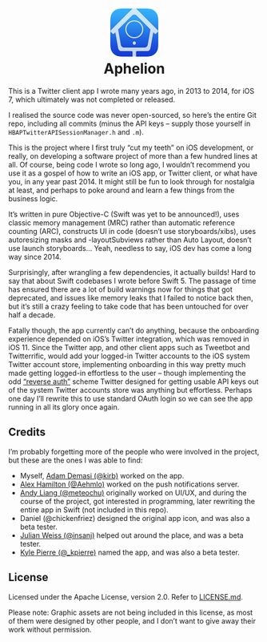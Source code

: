 <h1 align="center">
  <img src="https://github.com/hbang/Aphelion/raw/master/pxm/aphelion.png" width="96" height="96" alt=""><br>
  Aphelion
</h1>

This is a Twitter client app I wrote many years ago, in 2013 to 2014, for iOS 7, which ultimately was not completed or released.

I realised the source code was never open-sourced, so here’s the entire Git repo, including all commits (minus the API keys – supply those yourself in `HBAPTwitterAPISessionManager.h` and `.m`).

This is the project where I first truly “cut my teeth” on iOS development, or really, on developing a software project of more than a few hundred lines at all. Of course, being code I wrote so long ago, I wouldn’t recommend you use it as a gospel of how to write an iOS app, or Twitter client, or what have you, in any year past 2014. It might still be fun to look through for nostalgia at least, and perhaps to poke around and learn a few things from the business logic.

It’s written in pure Objective-C (Swift was yet to be announced!), uses classic memory management (MRC) rather than automatic reference counting (ARC), constructs UI in code (doesn’t use storyboards/xibs), uses autoresizing masks and -layoutSubviews rather than Auto Layout, doesn’t use launch storyboards… Yeah, needless to say, iOS dev has come a long way since 2014.

Surprisingly, after wrangling a few dependencies, it actually builds! Hard to say that about Swift codebases I wrote before Swift 5. The passage of time has ensured there are a lot of build warnings now for things that got deprecated, and issues like memory leaks that I failed to notice back then, but it’s still a crazy feeling to take code that has been untouched for over half a decade.

Fatally though, the app currently can’t do anything, because the onboarding experience depended on iOS’s Twitter integration, which was removed in iOS 11. Since the Twitter app, and other client apps such as Tweetbot and Twitterrific, would add your logged-in Twitter accounts to the iOS system Twitter account store, implementing onboarding in this way pretty much made getting logged-in effortless to the user – though implementing the odd [“reverse auth”](https://blog.twitter.com/developer/en_us/a/2012/reverse-auth-enabled-by-default.html) scheme Twitter designed for getting usable API keys out of the system Twitter accounts store was anything but effortless. Perhaps one day I’ll rewrite this to use standard OAuth login so we can see the app running in all its glory once again.

## Credits
I’m probably forgetting more of the people who were involved in the project, but these are the ones I was able to find:

* Myself, [Adam Demasi (@kirb)](https://github.com/kirb) worked on the app.
* [Alex Hamilton (@Aehmlo)](https://github.com/Aehmlo) worked on the push notifications server.
* [Andy Liang (@meteochu)](https://github.com/meteochu) originally worked on UI/UX, and during the course of the project, got interested in programming, later rewriting the entire app in Swift (not included in this repo).
* Daniel (@chickenfriez) designed the original app icon, and was also a beta tester.
* [Julian Weiss (@insanj)](https://github.com/insanj) helped out around the place, and was a beta tester.
* [Kyle Pierre (@_kpierre)](https://twitter.com/_kpierre) named the app, and was also a beta tester.

## License
Licensed under the Apache License, version 2.0. Refer to [LICENSE.md](LICENSE.md).

Please note: Graphic assets are not being included in this license, as most of them were designed by other people, and I don’t want to give away their work without permission.
